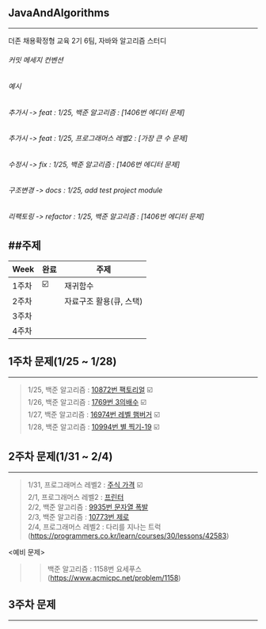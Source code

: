 ## JavaAndAlgorithms 
---------------------
더존 채용확정형 교육 2기 6팀, 자바와 알고리즘 스터디 </br>

###### 커밋 메세지 컨벤션</br>
###### 예시
###### 추가시 -> feat : 1/25, 백준 알고리즘 : [1406번 에디터 문제] 
###### 추가시 -> feat : 1/25, 프로그래머스 레벨2 : [가장 큰 수 문제] 
###### 수정시 -> fix : 1/25, 백준 알고리즘 : [1406번 에디터 문제] 
###### 구조변경 -> docs : 1/25, add test project module  
###### 리팩토링 -> refactor : 1/25, 백준 알고리즘 : [1406번 에디터 문제] 

##주제
-------------------------------
| Week | 완료 |주제 |
| ------ | -- |----------- |
| 1주차 | ☑️ | 재귀함수 |
| 2주차 |  | 자료구조 활용(큐, 스택) |
| 3주차 |  |  |
| 4주차 |  |  |

## 1주차 문제(1/25 ~ 1/28)
------------------------
>1/25, 백준 알고리즘 : [10872번 팩토리얼](https://www.acmicpc.net/problem/10872) ☑️ </br>
>1/26, 백준 알고리즘 : [1769번 3의배수](https://www.acmicpc.net/problem/1769) ☑️ </br>
>1/27, 백준 알고리즘 : [16974번 레벨 햄버거](https://www.acmicpc.net/problem/16974) ☑️ </br>
>1/28, 백준 알고리즘 : [10994번 별 찍기-19](https://www.acmicpc.net/problem/10994) ☑️ </br>

## 2주차 문제(1/31 ~ 2/4)
-----------------------
>1/31, 프로그래머스 레벨2 : [주식 가격](https://programmers.co.kr/learn/courses/30/lessons/42584) ☑️ </br>
>2/1, 프로그래머스 레벨2 : [프린터](https://programmers.co.kr/learn/courses/30/lessons/42587) </br>
>2/2, 백준 알고리즘 : [9935번 문자열 폭발](https://www.acmicpc.net/problem/9935) </br>
>2/3, 백준 알고리즘 : [10773번 제로](https://www.acmicpc.net/problem/10773) </br>
>2/4, 프로그래머스 레벨2 : 다리를 지나는 트럭(https://programmers.co.kr/learn/courses/30/lessons/42583) </br>

<예비 문제> </br>
>	>백준 알고리즘 : 1158번 요세푸스(https://www.acmicpc.net/problem/1158) </br>

 

## 3주차 문제
-----------
